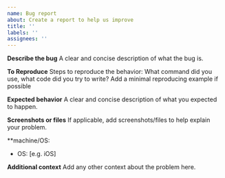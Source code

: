 ```yaml
---
name: Bug report
about: Create a report to help us improve
title: ''
labels: ''
assignees: ''
---
```


**Describe the bug**
A clear and concise description of what the bug is.

**To Reproduce**
Steps to reproduce the behavior: What command did you use, what code did you try to write? Add a minimal reproducing example if possible

**Expected behavior**
A clear and concise description of what you expected to happen.

**Screenshots or files**
If applicable, add screenshots/files to help explain your problem.

\*\*machine/OS:

- OS: [e.g. iOS]

**Additional context**
Add any other context about the problem here.
